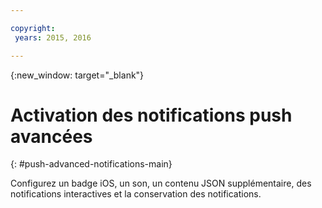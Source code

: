 ```yaml
---

copyright:
 years: 2015, 2016

---
```


{:new_window: target="_blank"}
# Activation des notifications push avancées
{: #push-advanced-notifications-main}

Configurez un badge iOS, un son, un contenu JSON supplémentaire, des notifications interactives et la conservation des notifications.
